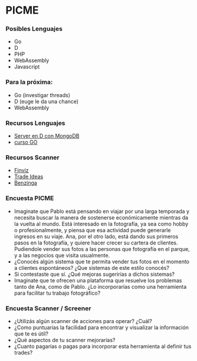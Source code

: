 # PICME

### Posibles Lenguajes
- Go
- D 
- PHP
- WebAssembly
- Javascript

### Para la próxima:
- Go (investigar threads)
- D (euge le da una chance)
- WebAssembly

### Recursos Lenguajes
- [Server en D con MongoDB](https://d.readthedocs.io/en/latest/examples.html#web-application)
- [curso GO](https://www.youtube.com/watch?v=G3PvTWRIhZA&list=PLQVvvaa0QuDeF3hP0wQoSxpkqgRcgxMqXScanner)

### Recursos Scanner
- [Finviz](https://finviz.com/)
- [Trade Ideas](https://www.trade-ideas.com/products/)
- [Benzinga](https://pro.benzinga.com/screener/)

### Encuesta PICME
- Imaginate que Pablo está pensando en viajar por una larga temporada y necesita buscar la manera de sostenerse económicamente mientras da la vuelta al mundo. Está interesado en la fotografía, ya sea como hobby o profesionalmente, y piensa que esa actividad puede generarle ingresos en su viaje.
Ana, por el otro lado, está dando sus primeros pasos en la fotografía, y quiere hacer crecer su cartera de clientes. Pudiendole vender sus fotos a las personas que fotografía en el parque, y a las negocios que visita usualmente.
- ¿Conocés algún sistema que te permita vender tus fotos en el momento a clientes espontáneos? ¿Que sistemas de este estilo conocés?
- Si contestaste que sí. ¿Qué mejoras sugerirías a dichos sistemas?
- Imaginate que te ofrecen una plataforma que resuelve los problemas tanto de Ana, como de Pablo. ¿Lo incorporarías como una herramienta para facilitar tu trabajo fotográfico?

### Encuesta Scanner / Screener
- ¿Utilizás algún scanner de acciones para operar? ¿Cuál?
- ¿Como puntuarías la facilidad para encontrar y visualizar la información que te es útil?
- ¿Qué aspectos de tu scanner mejorarías?
- ¿Cuanto pagarías o pagas para incorporar esta herramienta al definir tus trades?
